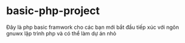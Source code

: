 # basic-php-project
Đây là php basic framwork cho các bạn mới bắt đầu tiếp xúc với ngôn gnuwx lập trình php và có thể làm dự án nhỏ
